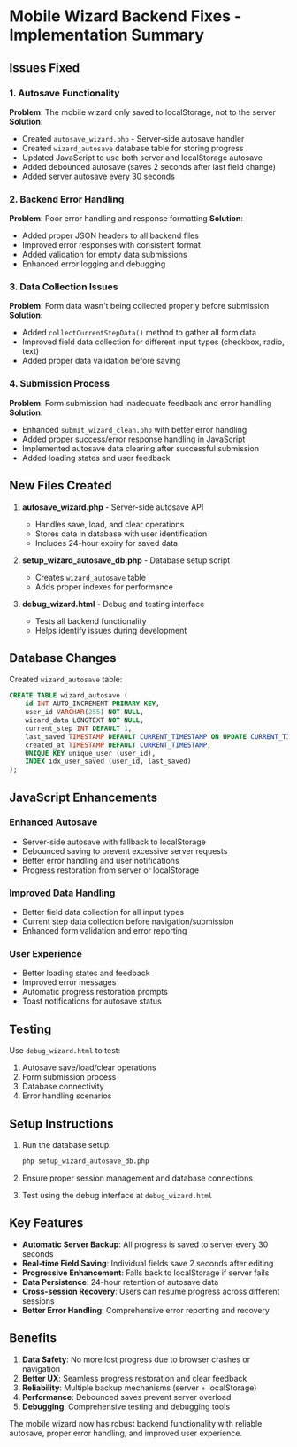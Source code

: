 # Mobile Wizard Backend Fixes - Implementation Summary

## Issues Fixed

### 1. Autosave Functionality
**Problem**: The mobile wizard only saved to localStorage, not to the server
**Solution**: 
- Created `autosave_wizard.php` - Server-side autosave handler
- Created `wizard_autosave` database table for storing progress
- Updated JavaScript to use both server and localStorage autosave
- Added debounced autosave (saves 2 seconds after last field change)
- Added server autosave every 30 seconds

### 2. Backend Error Handling
**Problem**: Poor error handling and response formatting
**Solution**:
- Added proper JSON headers to all backend files
- Improved error responses with consistent format
- Added validation for empty data submissions
- Enhanced error logging and debugging

### 3. Data Collection Issues
**Problem**: Form data wasn't being collected properly before submission
**Solution**:
- Added `collectCurrentStepData()` method to gather all form data
- Improved field data collection for different input types (checkbox, radio, text)
- Added proper data validation before saving

### 4. Submission Process
**Problem**: Form submission had inadequate feedback and error handling
**Solution**:
- Enhanced `submit_wizard_clean.php` with better error handling
- Added proper success/error response handling in JavaScript
- Implemented autosave data clearing after successful submission
- Added loading states and user feedback

## New Files Created

1. **autosave_wizard.php** - Server-side autosave API
   - Handles save, load, and clear operations
   - Stores data in database with user identification
   - Includes 24-hour expiry for saved data

2. **setup_wizard_autosave_db.php** - Database setup script
   - Creates `wizard_autosave` table
   - Adds proper indexes for performance

3. **debug_wizard.html** - Debug and testing interface
   - Tests all backend functionality
   - Helps identify issues during development

## Database Changes

Created `wizard_autosave` table:
```sql
CREATE TABLE wizard_autosave (
    id INT AUTO_INCREMENT PRIMARY KEY,
    user_id VARCHAR(255) NOT NULL,
    wizard_data LONGTEXT NOT NULL,
    current_step INT DEFAULT 1,
    last_saved TIMESTAMP DEFAULT CURRENT_TIMESTAMP ON UPDATE CURRENT_TIMESTAMP,
    created_at TIMESTAMP DEFAULT CURRENT_TIMESTAMP,
    UNIQUE KEY unique_user (user_id),
    INDEX idx_user_saved (user_id, last_saved)
);
```

## JavaScript Enhancements

### Enhanced Autosave
- Server-side autosave with fallback to localStorage
- Debounced saving to prevent excessive server requests
- Better error handling and user notifications
- Progress restoration from server or localStorage

### Improved Data Handling
- Better field data collection for all input types
- Current step data collection before navigation/submission
- Enhanced form validation and error reporting

### User Experience
- Better loading states and feedback
- Improved error messages
- Automatic progress restoration prompts
- Toast notifications for autosave status

## Testing

Use `debug_wizard.html` to test:
1. Autosave save/load/clear operations
2. Form submission process
3. Database connectivity
4. Error handling scenarios

## Setup Instructions

1. Run the database setup:
   ```bash
   php setup_wizard_autosave_db.php
   ```

2. Ensure proper session management and database connections

3. Test using the debug interface at `debug_wizard.html`

## Key Features

- **Automatic Server Backup**: All progress is saved to server every 30 seconds
- **Real-time Field Saving**: Individual fields save 2 seconds after editing
- **Progressive Enhancement**: Falls back to localStorage if server fails
- **Data Persistence**: 24-hour retention of autosave data
- **Cross-session Recovery**: Users can resume progress across different sessions
- **Better Error Handling**: Comprehensive error reporting and recovery

## Benefits

1. **Data Safety**: No more lost progress due to browser crashes or navigation
2. **Better UX**: Seamless progress restoration and clear feedback
3. **Reliability**: Multiple backup mechanisms (server + localStorage)
4. **Performance**: Debounced saves prevent server overload
5. **Debugging**: Comprehensive testing and debugging tools

The mobile wizard now has robust backend functionality with reliable autosave, proper error handling, and improved user experience.
